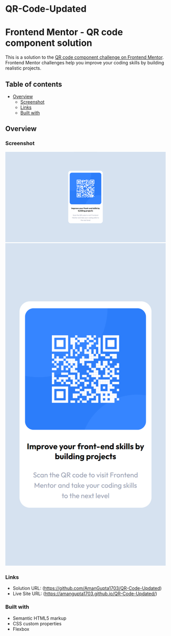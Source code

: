 # QR-Code-Updated
# Frontend Mentor - QR code component solution

This is a solution to the [QR code component challenge on Frontend Mentor](https://www.frontendmentor.io/challenges/qr-code-component-iux_sIO_H). Frontend Mentor challenges help you improve your coding skills by building realistic projects. 

## Table of contents

- [Overview](#overview)
  - [Screenshot](#screenshot)
  - [Links](#links)
  - [Built with](#built-with)


## Overview

### Screenshot

![](./Output/desktop-preview.png)
![](./Output/mobile-preview.png)

### Links

- Solution URL: (https://github.com/AmanGupta1703/QR-Code-Updated)
- Live Site URL: (https://amangupta1703.github.io/QR-Code-Updated/)

### Built with

- Semantic HTML5 markup
- CSS custom properties
- Flexbox
